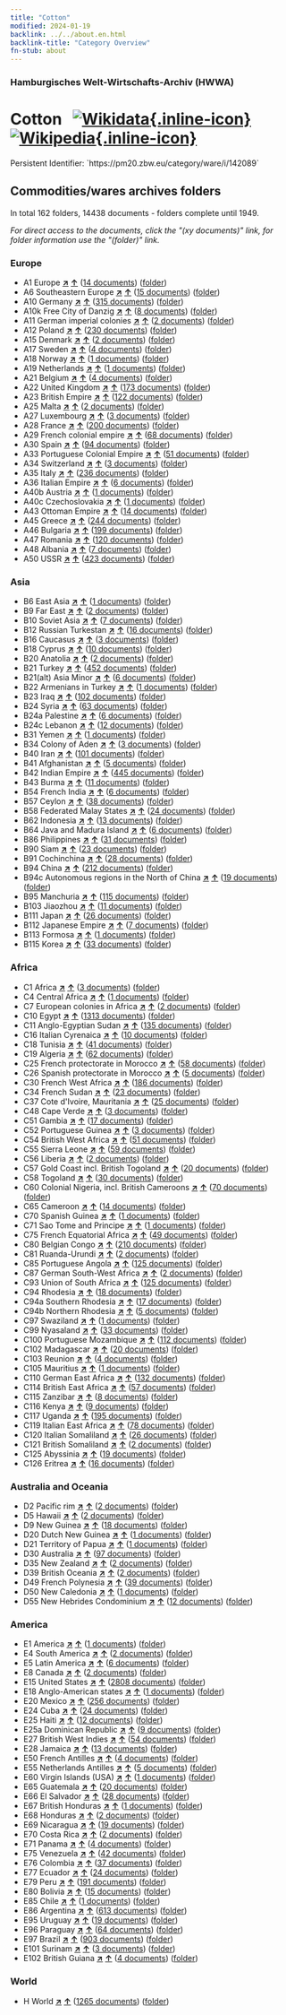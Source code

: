 ```yaml
---
title: "Cotton"
modified: 2024-01-19
backlink: ../../about.en.html
backlink-title: "Category Overview"
fn-stub: about
---
```


### Hamburgisches Welt-Wirtschafts-Archiv (HWWA)

# Cotton &#160; [![Wikidata](/images/Wikidata-logo.svg "Wikidata"){.inline-icon}](http://www.wikidata.org/entity/Q11457) [![Wikipedia](/images/Wikipedia-W.svg "Wikipedia"){.inline-icon}](https://en.wikipedia.org/wiki/Cotton)

<div class="hint">Persistent Identifier: `https://pm20.zbw.eu/category/ware/i/142089`</div>







## Commodities/wares archives folders







In total 162 folders, 14438 documents - folders complete until 1949.

_For direct access to the documents, click the "(xy documents)" link, for folder information use the "(folder)" link._



### Europe

- A1 Europe [**&nearr;**](../../../geo/i/140892/about.en.html "Europe (all folders)") [**&uarr;**](../../../geo/about.en.html#A1 "Country category system") (<a href="https://pm20.zbw.eu/iiifview/folder/wa/142089,140892" title="about: Cotton : Europe" target="_blank">14 documents</a>) ([folder](../../../../folder/wa/1420xx/142089/1408xx/140892/about.en.html))
- A6 Southeastern Europe [**&nearr;**](../../../geo/i/140900/about.en.html "Southeastern Europe (all folders)") [**&uarr;**](../../../geo/about.en.html#A6 "Country category system") (<a href="https://pm20.zbw.eu/iiifview/folder/wa/142089,140900" title="about: Cotton : Southeastern Europe" target="_blank">15 documents</a>) ([folder](../../../../folder/wa/1420xx/142089/1409xx/140900/about.en.html))
- A10 Germany [**&nearr;**](../../../geo/i/126128/about.en.html "Germany (all folders)") [**&uarr;**](../../../geo/about.en.html#A10 "Country category system") (<a href="https://pm20.zbw.eu/iiifview/folder/wa/142089,126128" title="about: Cotton : Germany" target="_blank">315 documents</a>) ([folder](../../../../folder/wa/1420xx/142089/1261xx/126128/about.en.html))
- A10k Free City of Danzig [**&nearr;**](../../../geo/i/140944/about.en.html "Free City of Danzig (all folders)") [**&uarr;**](../../../geo/about.en.html#A10k "Country category system") (<a href="https://pm20.zbw.eu/iiifview/folder/wa/142089,140944" title="about: Cotton : Free City of Danzig" target="_blank">8 documents</a>) ([folder](../../../../folder/wa/1420xx/142089/1409xx/140944/about.en.html))
- A11 German imperial colonies [**&nearr;**](../../../geo/i/140960/about.en.html "German imperial colonies (all folders)") [**&uarr;**](../../../geo/about.en.html#A11 "Country category system") (<a href="https://pm20.zbw.eu/iiifview/folder/wa/142089,140960" title="about: Cotton : German imperial colonies" target="_blank">2 documents</a>) ([folder](../../../../folder/wa/1420xx/142089/1409xx/140960/about.en.html))
- A12 Poland [**&nearr;**](../../../geo/i/140962/about.en.html "Poland (all folders)") [**&uarr;**](../../../geo/about.en.html#A12 "Country category system") (<a href="https://pm20.zbw.eu/iiifview/folder/wa/142089,140962" title="about: Cotton : Poland" target="_blank">230 documents</a>) ([folder](../../../../folder/wa/1420xx/142089/1409xx/140962/about.en.html))
- A15 Denmark [**&nearr;**](../../../geo/i/141739/about.en.html "Denmark (all folders)") [**&uarr;**](../../../geo/about.en.html#A15 "Country category system") (<a href="https://pm20.zbw.eu/iiifview/folder/wa/142089,141739" title="about: Cotton : Denmark" target="_blank">2 documents</a>) ([folder](../../../../folder/wa/1420xx/142089/1417xx/141739/about.en.html))
- A17 Sweden [**&nearr;**](../../../geo/i/140968/about.en.html "Sweden (all folders)") [**&uarr;**](../../../geo/about.en.html#A17 "Country category system") (<a href="https://pm20.zbw.eu/iiifview/folder/wa/142089,140968" title="about: Cotton : Sweden" target="_blank">4 documents</a>) ([folder](../../../../folder/wa/1420xx/142089/1409xx/140968/about.en.html))
- A18 Norway [**&nearr;**](../../../geo/i/140969/about.en.html "Norway (all folders)") [**&uarr;**](../../../geo/about.en.html#A18 "Country category system") (<a href="https://pm20.zbw.eu/iiifview/folder/wa/142089,140969" title="about: Cotton : Norway" target="_blank">1 documents</a>) ([folder](../../../../folder/wa/1420xx/142089/1409xx/140969/about.en.html))
- A19 Netherlands [**&nearr;**](../../../geo/i/140970/about.en.html "Netherlands (all folders)") [**&uarr;**](../../../geo/about.en.html#A19 "Country category system") (<a href="https://pm20.zbw.eu/iiifview/folder/wa/142089,140970" title="about: Cotton : Netherlands" target="_blank">1 documents</a>) ([folder](../../../../folder/wa/1420xx/142089/1409xx/140970/about.en.html))
- A21 Belgium [**&nearr;**](../../../geo/i/140972/about.en.html "Belgium (all folders)") [**&uarr;**](../../../geo/about.en.html#A21 "Country category system") (<a href="https://pm20.zbw.eu/iiifview/folder/wa/142089,140972" title="about: Cotton : Belgium" target="_blank">4 documents</a>) ([folder](../../../../folder/wa/1420xx/142089/1409xx/140972/about.en.html))
- A22 United Kingdom [**&nearr;**](../../../geo/i/140974/about.en.html "United Kingdom (all folders)") [**&uarr;**](../../../geo/about.en.html#A22 "Country category system") (<a href="https://pm20.zbw.eu/iiifview/folder/wa/142089,140974" title="about: Cotton : United Kingdom" target="_blank">173 documents</a>) ([folder](../../../../folder/wa/1420xx/142089/1409xx/140974/about.en.html))
- A23 British Empire [**&nearr;**](../../../geo/i/140978/about.en.html "British Empire (all folders)") [**&uarr;**](../../../geo/about.en.html#A23 "Country category system") (<a href="https://pm20.zbw.eu/iiifview/folder/wa/142089,140978" title="about: Cotton : British Empire" target="_blank">122 documents</a>) ([folder](../../../../folder/wa/1420xx/142089/1409xx/140978/about.en.html))
- A25 Malta [**&nearr;**](../../../geo/i/140980/about.en.html "Malta (all folders)") [**&uarr;**](../../../geo/about.en.html#A25 "Country category system") (<a href="https://pm20.zbw.eu/iiifview/folder/wa/142089,140980" title="about: Cotton : Malta" target="_blank">2 documents</a>) ([folder](../../../../folder/wa/1420xx/142089/1409xx/140980/about.en.html))
- A27 Luxembourg [**&nearr;**](../../../geo/i/140981/about.en.html "Luxembourg (all folders)") [**&uarr;**](../../../geo/about.en.html#A27 "Country category system") (<a href="https://pm20.zbw.eu/iiifview/folder/wa/142089,140981" title="about: Cotton : Luxembourg" target="_blank">3 documents</a>) ([folder](../../../../folder/wa/1420xx/142089/1409xx/140981/about.en.html))
- A28 France [**&nearr;**](../../../geo/i/140982/about.en.html "France (all folders)") [**&uarr;**](../../../geo/about.en.html#A28 "Country category system") (<a href="https://pm20.zbw.eu/iiifview/folder/wa/142089,140982" title="about: Cotton : France" target="_blank">200 documents</a>) ([folder](../../../../folder/wa/1420xx/142089/1409xx/140982/about.en.html))
- A29 French colonial empire [**&nearr;**](../../../geo/i/140983/about.en.html "French colonial empire (all folders)") [**&uarr;**](../../../geo/about.en.html#A29 "Country category system") (<a href="https://pm20.zbw.eu/iiifview/folder/wa/142089,140983" title="about: Cotton : French colonial empire" target="_blank">68 documents</a>) ([folder](../../../../folder/wa/1420xx/142089/1409xx/140983/about.en.html))
- A30 Spain [**&nearr;**](../../../geo/i/140984/about.en.html "Spain (all folders)") [**&uarr;**](../../../geo/about.en.html#A30 "Country category system") (<a href="https://pm20.zbw.eu/iiifview/folder/wa/142089,140984" title="about: Cotton : Spain" target="_blank">94 documents</a>) ([folder](../../../../folder/wa/1420xx/142089/1409xx/140984/about.en.html))
- A33 Portuguese Colonial Empire [**&nearr;**](../../../geo/i/140988/about.en.html "Portuguese Colonial Empire (all folders)") [**&uarr;**](../../../geo/about.en.html#A33 "Country category system") (<a href="https://pm20.zbw.eu/iiifview/folder/wa/142089,140988" title="about: Cotton : Portuguese Colonial Empire" target="_blank">51 documents</a>) ([folder](../../../../folder/wa/1420xx/142089/1409xx/140988/about.en.html))
- A34 Switzerland [**&nearr;**](../../../geo/i/141007/about.en.html "Switzerland (all folders)") [**&uarr;**](../../../geo/about.en.html#A34 "Country category system") (<a href="https://pm20.zbw.eu/iiifview/folder/wa/142089,141007" title="about: Cotton : Switzerland" target="_blank">3 documents</a>) ([folder](../../../../folder/wa/1420xx/142089/1410xx/141007/about.en.html))
- A35 Italy [**&nearr;**](../../../geo/i/141008/about.en.html "Italy (all folders)") [**&uarr;**](../../../geo/about.en.html#A35 "Country category system") (<a href="https://pm20.zbw.eu/iiifview/folder/wa/142089,141008" title="about: Cotton : Italy" target="_blank">236 documents</a>) ([folder](../../../../folder/wa/1420xx/142089/1410xx/141008/about.en.html))
- A36 Italian Empire [**&nearr;**](../../../geo/i/141012/about.en.html "Italian Empire (all folders)") [**&uarr;**](../../../geo/about.en.html#A36 "Country category system") (<a href="https://pm20.zbw.eu/iiifview/folder/wa/142089,141012" title="about: Cotton : Italian Empire" target="_blank">6 documents</a>) ([folder](../../../../folder/wa/1420xx/142089/1410xx/141012/about.en.html))
- A40b Austria [**&nearr;**](../../../geo/i/141731/about.en.html "Austria (all folders)") [**&uarr;**](../../../geo/about.en.html#A40b "Country category system") (<a href="https://pm20.zbw.eu/iiifview/folder/wa/142089,141731" title="about: Cotton : Austria" target="_blank">1 documents</a>) ([folder](../../../../folder/wa/1420xx/142089/1417xx/141731/about.en.html))
- A40c Czechoslovakia [**&nearr;**](../../../geo/i/141022/about.en.html "Czechoslovakia (all folders)") [**&uarr;**](../../../geo/about.en.html#A40c "Country category system") (<a href="https://pm20.zbw.eu/iiifview/folder/wa/142089,141022" title="about: Cotton : Czechoslovakia" target="_blank">1 documents</a>) ([folder](../../../../folder/wa/1420xx/142089/1410xx/141022/about.en.html))
- A43 Ottoman Empire [**&nearr;**](../../../geo/i/141034/about.en.html "Ottoman Empire (all folders)") [**&uarr;**](../../../geo/about.en.html#A43 "Country category system") (<a href="https://pm20.zbw.eu/iiifview/folder/wa/142089,141034" title="about: Cotton : Ottoman Empire" target="_blank">14 documents</a>) ([folder](../../../../folder/wa/1420xx/142089/1410xx/141034/about.en.html))
- A45 Greece [**&nearr;**](../../../geo/i/141037/about.en.html "Greece (all folders)") [**&uarr;**](../../../geo/about.en.html#A45 "Country category system") (<a href="https://pm20.zbw.eu/iiifview/folder/wa/142089,141037" title="about: Cotton : Greece" target="_blank">244 documents</a>) ([folder](../../../../folder/wa/1420xx/142089/1410xx/141037/about.en.html))
- A46 Bulgaria [**&nearr;**](../../../geo/i/141039/about.en.html "Bulgaria (all folders)") [**&uarr;**](../../../geo/about.en.html#A46 "Country category system") (<a href="https://pm20.zbw.eu/iiifview/folder/wa/142089,141039" title="about: Cotton : Bulgaria" target="_blank">199 documents</a>) ([folder](../../../../folder/wa/1420xx/142089/1410xx/141039/about.en.html))
- A47 Romania [**&nearr;**](../../../geo/i/141040/about.en.html "Romania (all folders)") [**&uarr;**](../../../geo/about.en.html#A47 "Country category system") (<a href="https://pm20.zbw.eu/iiifview/folder/wa/142089,141040" title="about: Cotton : Romania" target="_blank">120 documents</a>) ([folder](../../../../folder/wa/1420xx/142089/1410xx/141040/about.en.html))
- A48 Albania [**&nearr;**](../../../geo/i/141041/about.en.html "Albania (all folders)") [**&uarr;**](../../../geo/about.en.html#A48 "Country category system") (<a href="https://pm20.zbw.eu/iiifview/folder/wa/142089,141041" title="about: Cotton : Albania" target="_blank">7 documents</a>) ([folder](../../../../folder/wa/1420xx/142089/1410xx/141041/about.en.html))
- A50 USSR [**&nearr;**](../../../geo/i/141043/about.en.html "USSR (all folders)") [**&uarr;**](../../../geo/about.en.html#A50 "Country category system") (<a href="https://pm20.zbw.eu/iiifview/folder/wa/142089,141043" title="about: Cotton : USSR" target="_blank">423 documents</a>) ([folder](../../../../folder/wa/1420xx/142089/1410xx/141043/about.en.html))

### Asia

- B6 East Asia [**&nearr;**](../../../geo/i/141062/about.en.html "East Asia (all folders)") [**&uarr;**](../../../geo/about.en.html#B6 "Country category system") (<a href="https://pm20.zbw.eu/iiifview/folder/wa/142089,141062" title="about: Cotton : East Asia" target="_blank">1 documents</a>) ([folder](../../../../folder/wa/1420xx/142089/1410xx/141062/about.en.html))
- B9 Far East [**&nearr;**](../../../geo/i/141063/about.en.html "Far East (all folders)") [**&uarr;**](../../../geo/about.en.html#B9 "Country category system") (<a href="https://pm20.zbw.eu/iiifview/folder/wa/142089,141063" title="about: Cotton : Far East" target="_blank">2 documents</a>) ([folder](../../../../folder/wa/1420xx/142089/1410xx/141063/about.en.html))
- B10 Soviet Asia [**&nearr;**](../../../geo/i/141065/about.en.html "Soviet Asia (all folders)") [**&uarr;**](../../../geo/about.en.html#B10 "Country category system") (<a href="https://pm20.zbw.eu/iiifview/folder/wa/142089,141065" title="about: Cotton : Soviet Asia" target="_blank">7 documents</a>) ([folder](../../../../folder/wa/1420xx/142089/1410xx/141065/about.en.html))
- B12 Russian Turkestan [**&nearr;**](../../../geo/i/141067/about.en.html "Russian Turkestan (all folders)") [**&uarr;**](../../../geo/about.en.html#B12 "Country category system") (<a href="https://pm20.zbw.eu/iiifview/folder/wa/142089,141067" title="about: Cotton : Russian Turkestan" target="_blank">16 documents</a>) ([folder](../../../../folder/wa/1420xx/142089/1410xx/141067/about.en.html))
- B16 Caucasus [**&nearr;**](../../../geo/i/141072/about.en.html "Caucasus (all folders)") [**&uarr;**](../../../geo/about.en.html#B16 "Country category system") (<a href="https://pm20.zbw.eu/iiifview/folder/wa/142089,141072" title="about: Cotton : Caucasus" target="_blank">3 documents</a>) ([folder](../../../../folder/wa/1420xx/142089/1410xx/141072/about.en.html))
- B18 Cyprus [**&nearr;**](../../../geo/i/141079/about.en.html "Cyprus (all folders)") [**&uarr;**](../../../geo/about.en.html#B18 "Country category system") (<a href="https://pm20.zbw.eu/iiifview/folder/wa/142089,141079" title="about: Cotton : Cyprus" target="_blank">10 documents</a>) ([folder](../../../../folder/wa/1420xx/142089/1410xx/141079/about.en.html))
- B20 Anatolia [**&nearr;**](../../../geo/i/141108/about.en.html "Anatolia (all folders)") [**&uarr;**](../../../geo/about.en.html#B20 "Country category system") (<a href="https://pm20.zbw.eu/iiifview/folder/wa/142089,141108" title="about: Cotton : Anatolia" target="_blank">2 documents</a>) ([folder](../../../../folder/wa/1420xx/142089/1411xx/141108/about.en.html))
- B21 Turkey [**&nearr;**](../../../geo/i/141111/about.en.html "Turkey (all folders)") [**&uarr;**](../../../geo/about.en.html#B21 "Country category system") (<a href="https://pm20.zbw.eu/iiifview/folder/wa/142089,141111" title="about: Cotton : Turkey" target="_blank">452 documents</a>) ([folder](../../../../folder/wa/1420xx/142089/1411xx/141111/about.en.html))
- B21(alt) Asia Minor [**&nearr;**](../../../geo/i/141110/about.en.html "Asia Minor (all folders)") [**&uarr;**](../../../geo/about.en.html#B21(alt) "Country category system") (<a href="https://pm20.zbw.eu/iiifview/folder/wa/142089,141110" title="about: Cotton : Asia Minor" target="_blank">6 documents</a>) ([folder](../../../../folder/wa/1420xx/142089/1411xx/141110/about.en.html))
- B22 Armenians in Turkey [**&nearr;**](../../../geo/i/141112/about.en.html "Armenians in Turkey (all folders)") [**&uarr;**](../../../geo/about.en.html#B22 "Country category system") (<a href="https://pm20.zbw.eu/iiifview/folder/wa/142089,141112" title="about: Cotton : Armenians in Turkey" target="_blank">1 documents</a>) ([folder](../../../../folder/wa/1420xx/142089/1411xx/141112/about.en.html))
- B23 Iraq [**&nearr;**](../../../geo/i/141113/about.en.html "Iraq (all folders)") [**&uarr;**](../../../geo/about.en.html#B23 "Country category system") (<a href="https://pm20.zbw.eu/iiifview/folder/wa/142089,141113" title="about: Cotton : Iraq" target="_blank">102 documents</a>) ([folder](../../../../folder/wa/1420xx/142089/1411xx/141113/about.en.html))
- B24 Syria [**&nearr;**](../../../geo/i/141114/about.en.html "Syria (all folders)") [**&uarr;**](../../../geo/about.en.html#B24 "Country category system") (<a href="https://pm20.zbw.eu/iiifview/folder/wa/142089,141114" title="about: Cotton : Syria" target="_blank">63 documents</a>) ([folder](../../../../folder/wa/1420xx/142089/1411xx/141114/about.en.html))
- B24a Palestine [**&nearr;**](../../../geo/i/141115/about.en.html "Palestine (all folders)") [**&uarr;**](../../../geo/about.en.html#B24a "Country category system") (<a href="https://pm20.zbw.eu/iiifview/folder/wa/142089,141115" title="about: Cotton : Palestine" target="_blank">6 documents</a>) ([folder](../../../../folder/wa/1420xx/142089/1411xx/141115/about.en.html))
- B24c Lebanon [**&nearr;**](../../../geo/i/141117/about.en.html "Lebanon (all folders)") [**&uarr;**](../../../geo/about.en.html#B24c "Country category system") (<a href="https://pm20.zbw.eu/iiifview/folder/wa/142089,141117" title="about: Cotton : Lebanon" target="_blank">12 documents</a>) ([folder](../../../../folder/wa/1420xx/142089/1411xx/141117/about.en.html))
- B31 Yemen [**&nearr;**](../../../geo/i/141172/about.en.html "Yemen (all folders)") [**&uarr;**](../../../geo/about.en.html#B31 "Country category system") (<a href="https://pm20.zbw.eu/iiifview/folder/wa/142089,141172" title="about: Cotton : Yemen" target="_blank">1 documents</a>) ([folder](../../../../folder/wa/1420xx/142089/1411xx/141172/about.en.html))
- B34 Colony of Aden [**&nearr;**](../../../geo/i/141176/about.en.html "Colony of Aden (all folders)") [**&uarr;**](../../../geo/about.en.html#B34 "Country category system") (<a href="https://pm20.zbw.eu/iiifview/folder/wa/142089,141176" title="about: Cotton : Colony of Aden" target="_blank">3 documents</a>) ([folder](../../../../folder/wa/1420xx/142089/1411xx/141176/about.en.html))
- B40 Iran [**&nearr;**](../../../geo/i/141186/about.en.html "Iran (all folders)") [**&uarr;**](../../../geo/about.en.html#B40 "Country category system") (<a href="https://pm20.zbw.eu/iiifview/folder/wa/142089,141186" title="about: Cotton : Iran" target="_blank">101 documents</a>) ([folder](../../../../folder/wa/1420xx/142089/1411xx/141186/about.en.html))
- B41 Afghanistan [**&nearr;**](../../../geo/i/141188/about.en.html "Afghanistan (all folders)") [**&uarr;**](../../../geo/about.en.html#B41 "Country category system") (<a href="https://pm20.zbw.eu/iiifview/folder/wa/142089,141188" title="about: Cotton : Afghanistan" target="_blank">5 documents</a>) ([folder](../../../../folder/wa/1420xx/142089/1411xx/141188/about.en.html))
- B42 Indian Empire [**&nearr;**](../../../geo/i/141189/about.en.html "Indian Empire (all folders)") [**&uarr;**](../../../geo/about.en.html#B42 "Country category system") (<a href="https://pm20.zbw.eu/iiifview/folder/wa/142089,141189" title="about: Cotton : Indian Empire" target="_blank">445 documents</a>) ([folder](../../../../folder/wa/1420xx/142089/1411xx/141189/about.en.html))
- B43 Burma [**&nearr;**](../../../geo/i/141195/about.en.html "Burma (all folders)") [**&uarr;**](../../../geo/about.en.html#B43 "Country category system") (<a href="https://pm20.zbw.eu/iiifview/folder/wa/142089,141195" title="about: Cotton : Burma" target="_blank">11 documents</a>) ([folder](../../../../folder/wa/1420xx/142089/1411xx/141195/about.en.html))
- B54 French India [**&nearr;**](../../../geo/i/141200/about.en.html "French India (all folders)") [**&uarr;**](../../../geo/about.en.html#B54 "Country category system") (<a href="https://pm20.zbw.eu/iiifview/folder/wa/142089,141200" title="about: Cotton : French India" target="_blank">6 documents</a>) ([folder](../../../../folder/wa/1420xx/142089/1412xx/141200/about.en.html))
- B57 Ceylon [**&nearr;**](../../../geo/i/141204/about.en.html "Ceylon (all folders)") [**&uarr;**](../../../geo/about.en.html#B57 "Country category system") (<a href="https://pm20.zbw.eu/iiifview/folder/wa/142089,141204" title="about: Cotton : Ceylon" target="_blank">38 documents</a>) ([folder](../../../../folder/wa/1420xx/142089/1412xx/141204/about.en.html))
- B58 Federated Malay States [**&nearr;**](../../../geo/i/141206/about.en.html "Federated Malay States (all folders)") [**&uarr;**](../../../geo/about.en.html#B58 "Country category system") (<a href="https://pm20.zbw.eu/iiifview/folder/wa/142089,141206" title="about: Cotton : Federated Malay States" target="_blank">24 documents</a>) ([folder](../../../../folder/wa/1420xx/142089/1412xx/141206/about.en.html))
- B62 Indonesia [**&nearr;**](../../../geo/i/141218/about.en.html "Indonesia (all folders)") [**&uarr;**](../../../geo/about.en.html#B62 "Country category system") (<a href="https://pm20.zbw.eu/iiifview/folder/wa/142089,141218" title="about: Cotton : Indonesia" target="_blank">13 documents</a>) ([folder](../../../../folder/wa/1420xx/142089/1412xx/141218/about.en.html))
- B64 Java and Madura Island [**&nearr;**](../../../geo/i/141220/about.en.html "Java and Madura Island (all folders)") [**&uarr;**](../../../geo/about.en.html#B64 "Country category system") (<a href="https://pm20.zbw.eu/iiifview/folder/wa/142089,141220" title="about: Cotton : Java and Madura Island" target="_blank">6 documents</a>) ([folder](../../../../folder/wa/1420xx/142089/1412xx/141220/about.en.html))
- B86 Philippines [**&nearr;**](../../../geo/i/141240/about.en.html "Philippines (all folders)") [**&uarr;**](../../../geo/about.en.html#B86 "Country category system") (<a href="https://pm20.zbw.eu/iiifview/folder/wa/142089,141240" title="about: Cotton : Philippines" target="_blank">31 documents</a>) ([folder](../../../../folder/wa/1420xx/142089/1412xx/141240/about.en.html))
- B90 Siam [**&nearr;**](../../../geo/i/141242/about.en.html "Siam (all folders)") [**&uarr;**](../../../geo/about.en.html#B90 "Country category system") (<a href="https://pm20.zbw.eu/iiifview/folder/wa/142089,141242" title="about: Cotton : Siam" target="_blank">23 documents</a>) ([folder](../../../../folder/wa/1420xx/142089/1412xx/141242/about.en.html))
- B91 Cochinchina [**&nearr;**](../../../geo/i/141243/about.en.html "Cochinchina (all folders)") [**&uarr;**](../../../geo/about.en.html#B91 "Country category system") (<a href="https://pm20.zbw.eu/iiifview/folder/wa/142089,141243" title="about: Cotton : Cochinchina" target="_blank">28 documents</a>) ([folder](../../../../folder/wa/1420xx/142089/1412xx/141243/about.en.html))
- B94 China [**&nearr;**](../../../geo/i/141253/about.en.html "China (all folders)") [**&uarr;**](../../../geo/about.en.html#B94 "Country category system") (<a href="https://pm20.zbw.eu/iiifview/folder/wa/142089,141253" title="about: Cotton : China" target="_blank">212 documents</a>) ([folder](../../../../folder/wa/1420xx/142089/1412xx/141253/about.en.html))
- B94c Autonomous regions in the North of China [**&nearr;**](../../../geo/i/141257/about.en.html "Autonomous regions in the North of China (all folders)") [**&uarr;**](../../../geo/about.en.html#B94c "Country category system") (<a href="https://pm20.zbw.eu/iiifview/folder/wa/142089,141257" title="about: Cotton : Autonomous regions in the North of China" target="_blank">19 documents</a>) ([folder](../../../../folder/wa/1420xx/142089/1412xx/141257/about.en.html))
- B95 Manchuria [**&nearr;**](../../../geo/i/141258/about.en.html "Manchuria (all folders)") [**&uarr;**](../../../geo/about.en.html#B95 "Country category system") (<a href="https://pm20.zbw.eu/iiifview/folder/wa/142089,141258" title="about: Cotton : Manchuria" target="_blank">115 documents</a>) ([folder](../../../../folder/wa/1420xx/142089/1412xx/141258/about.en.html))
- B103 Jiaozhou [**&nearr;**](../../../geo/i/126163/about.en.html "Jiaozhou (all folders)") [**&uarr;**](../../../geo/about.en.html#B103 "Country category system") (<a href="https://pm20.zbw.eu/iiifview/folder/wa/142089,126163" title="about: Cotton : Jiaozhou" target="_blank">11 documents</a>) ([folder](../../../../folder/wa/1420xx/142089/1261xx/126163/about.en.html))
- B111 Japan [**&nearr;**](../../../geo/i/141272/about.en.html "Japan (all folders)") [**&uarr;**](../../../geo/about.en.html#B111 "Country category system") (<a href="https://pm20.zbw.eu/iiifview/folder/wa/142089,141272" title="about: Cotton : Japan" target="_blank">26 documents</a>) ([folder](../../../../folder/wa/1420xx/142089/1412xx/141272/about.en.html))
- B112 Japanese Empire [**&nearr;**](../../../geo/i/141273/about.en.html "Japanese Empire (all folders)") [**&uarr;**](../../../geo/about.en.html#B112 "Country category system") (<a href="https://pm20.zbw.eu/iiifview/folder/wa/142089,141273" title="about: Cotton : Japanese Empire" target="_blank">7 documents</a>) ([folder](../../../../folder/wa/1420xx/142089/1412xx/141273/about.en.html))
- B113 Formosa [**&nearr;**](../../../geo/i/141274/about.en.html "Formosa (all folders)") [**&uarr;**](../../../geo/about.en.html#B113 "Country category system") (<a href="https://pm20.zbw.eu/iiifview/folder/wa/142089,141274" title="about: Cotton : Formosa" target="_blank">1 documents</a>) ([folder](../../../../folder/wa/1420xx/142089/1412xx/141274/about.en.html))
- B115 Korea [**&nearr;**](../../../geo/i/141276/about.en.html "Korea (all folders)") [**&uarr;**](../../../geo/about.en.html#B115 "Country category system") (<a href="https://pm20.zbw.eu/iiifview/folder/wa/142089,141276" title="about: Cotton : Korea" target="_blank">33 documents</a>) ([folder](../../../../folder/wa/1420xx/142089/1412xx/141276/about.en.html))

### Africa

- C1 Africa [**&nearr;**](../../../geo/i/141309/about.en.html "Africa (all folders)") [**&uarr;**](../../../geo/about.en.html#C1 "Country category system") (<a href="https://pm20.zbw.eu/iiifview/folder/wa/142089,141309" title="about: Cotton : Africa" target="_blank">3 documents</a>) ([folder](../../../../folder/wa/1420xx/142089/1413xx/141309/about.en.html))
- C4 Central Africa [**&nearr;**](../../../geo/i/141314/about.en.html "Central Africa (all folders)") [**&uarr;**](../../../geo/about.en.html#C4 "Country category system") (<a href="https://pm20.zbw.eu/iiifview/folder/wa/142089,141314" title="about: Cotton : Central Africa" target="_blank">1 documents</a>) ([folder](../../../../folder/wa/1420xx/142089/1413xx/141314/about.en.html))
- C7 European colonies in Africa [**&nearr;**](../../../geo/i/141747/about.en.html "European colonies in Africa (all folders)") [**&uarr;**](../../../geo/about.en.html#C7 "Country category system") (<a href="https://pm20.zbw.eu/iiifview/folder/wa/142089,141747" title="about: Cotton : European colonies in Africa" target="_blank">2 documents</a>) ([folder](../../../../folder/wa/1420xx/142089/1417xx/141747/about.en.html))
- C10 Egypt [**&nearr;**](../../../geo/i/141336/about.en.html "Egypt (all folders)") [**&uarr;**](../../../geo/about.en.html#C10 "Country category system") (<a href="https://pm20.zbw.eu/iiifview/folder/wa/142089,141336" title="about: Cotton : Egypt" target="_blank">1313 documents</a>) ([folder](../../../../folder/wa/1420xx/142089/1413xx/141336/about.en.html))
- C11 Anglo-Egyptian Sudan [**&nearr;**](../../../geo/i/141338/about.en.html "Anglo-Egyptian Sudan (all folders)") [**&uarr;**](../../../geo/about.en.html#C11 "Country category system") (<a href="https://pm20.zbw.eu/iiifview/folder/wa/142089,141338" title="about: Cotton : Anglo-Egyptian Sudan" target="_blank">135 documents</a>) ([folder](../../../../folder/wa/1420xx/142089/1413xx/141338/about.en.html))
- C16 Italian Cyrenaica [**&nearr;**](../../../geo/i/141347/about.en.html "Italian Cyrenaica (all folders)") [**&uarr;**](../../../geo/about.en.html#C16 "Country category system") (<a href="https://pm20.zbw.eu/iiifview/folder/wa/142089,141347" title="about: Cotton : Italian Cyrenaica" target="_blank">10 documents</a>) ([folder](../../../../folder/wa/1420xx/142089/1413xx/141347/about.en.html))
- C18 Tunisia [**&nearr;**](../../../geo/i/141353/about.en.html "Tunisia (all folders)") [**&uarr;**](../../../geo/about.en.html#C18 "Country category system") (<a href="https://pm20.zbw.eu/iiifview/folder/wa/142089,141353" title="about: Cotton : Tunisia" target="_blank">41 documents</a>) ([folder](../../../../folder/wa/1420xx/142089/1413xx/141353/about.en.html))
- C19 Algeria [**&nearr;**](../../../geo/i/141354/about.en.html "Algeria (all folders)") [**&uarr;**](../../../geo/about.en.html#C19 "Country category system") (<a href="https://pm20.zbw.eu/iiifview/folder/wa/142089,141354" title="about: Cotton : Algeria" target="_blank">62 documents</a>) ([folder](../../../../folder/wa/1420xx/142089/1413xx/141354/about.en.html))
- C25 French protectorate in Morocco [**&nearr;**](../../../geo/i/141358/about.en.html "French protectorate in Morocco (all folders)") [**&uarr;**](../../../geo/about.en.html#C25 "Country category system") (<a href="https://pm20.zbw.eu/iiifview/folder/wa/142089,141358" title="about: Cotton : French protectorate in Morocco" target="_blank">58 documents</a>) ([folder](../../../../folder/wa/1420xx/142089/1413xx/141358/about.en.html))
- C26 Spanish protectorate in Morocco [**&nearr;**](../../../geo/i/141359/about.en.html "Spanish protectorate in Morocco (all folders)") [**&uarr;**](../../../geo/about.en.html#C26 "Country category system") (<a href="https://pm20.zbw.eu/iiifview/folder/wa/142089,141359" title="about: Cotton : Spanish protectorate in Morocco" target="_blank">5 documents</a>) ([folder](../../../../folder/wa/1420xx/142089/1413xx/141359/about.en.html))
- C30 French West Africa [**&nearr;**](../../../geo/i/141361/about.en.html "French West Africa (all folders)") [**&uarr;**](../../../geo/about.en.html#C30 "Country category system") (<a href="https://pm20.zbw.eu/iiifview/folder/wa/142089,141361" title="about: Cotton : French West Africa" target="_blank">186 documents</a>) ([folder](../../../../folder/wa/1420xx/142089/1413xx/141361/about.en.html))
- C34 French Sudan [**&nearr;**](../../../geo/i/141370/about.en.html "French Sudan (all folders)") [**&uarr;**](../../../geo/about.en.html#C34 "Country category system") (<a href="https://pm20.zbw.eu/iiifview/folder/wa/142089,141370" title="about: Cotton : French Sudan" target="_blank">23 documents</a>) ([folder](../../../../folder/wa/1420xx/142089/1413xx/141370/about.en.html))
- C37 Cote d'Ivoire, Mauritania [**&nearr;**](../../../geo/i/141390/about.en.html "Cote d'Ivoire, Mauritania (all folders)") [**&uarr;**](../../../geo/about.en.html#C37 "Country category system") (<a href="https://pm20.zbw.eu/iiifview/folder/wa/142089,141390" title="about: Cotton : Cote d'Ivoire, Mauritania" target="_blank">25 documents</a>) ([folder](../../../../folder/wa/1420xx/142089/1413xx/141390/about.en.html))
- C48 Cape Verde [**&nearr;**](../../../geo/i/141396/about.en.html "Cape Verde (all folders)") [**&uarr;**](../../../geo/about.en.html#C48 "Country category system") (<a href="https://pm20.zbw.eu/iiifview/folder/wa/142089,141396" title="about: Cotton : Cape Verde" target="_blank">3 documents</a>) ([folder](../../../../folder/wa/1420xx/142089/1413xx/141396/about.en.html))
- C51 Gambia [**&nearr;**](../../../geo/i/141400/about.en.html "Gambia (all folders)") [**&uarr;**](../../../geo/about.en.html#C51 "Country category system") (<a href="https://pm20.zbw.eu/iiifview/folder/wa/142089,141400" title="about: Cotton : Gambia" target="_blank">17 documents</a>) ([folder](../../../../folder/wa/1420xx/142089/1414xx/141400/about.en.html))
- C52 Portuguese Guinea [**&nearr;**](../../../geo/i/141401/about.en.html "Portuguese Guinea (all folders)") [**&uarr;**](../../../geo/about.en.html#C52 "Country category system") (<a href="https://pm20.zbw.eu/iiifview/folder/wa/142089,141401" title="about: Cotton : Portuguese Guinea" target="_blank">3 documents</a>) ([folder](../../../../folder/wa/1420xx/142089/1414xx/141401/about.en.html))
- C54 British West Africa [**&nearr;**](../../../geo/i/141402/about.en.html "British West Africa (all folders)") [**&uarr;**](../../../geo/about.en.html#C54 "Country category system") (<a href="https://pm20.zbw.eu/iiifview/folder/wa/142089,141402" title="about: Cotton : British West Africa" target="_blank">51 documents</a>) ([folder](../../../../folder/wa/1420xx/142089/1414xx/141402/about.en.html))
- C55 Sierra Leone [**&nearr;**](../../../geo/i/141404/about.en.html "Sierra Leone (all folders)") [**&uarr;**](../../../geo/about.en.html#C55 "Country category system") (<a href="https://pm20.zbw.eu/iiifview/folder/wa/142089,141404" title="about: Cotton : Sierra Leone" target="_blank">59 documents</a>) ([folder](../../../../folder/wa/1420xx/142089/1414xx/141404/about.en.html))
- C56 Liberia [**&nearr;**](../../../geo/i/141405/about.en.html "Liberia (all folders)") [**&uarr;**](../../../geo/about.en.html#C56 "Country category system") (<a href="https://pm20.zbw.eu/iiifview/folder/wa/142089,141405" title="about: Cotton : Liberia" target="_blank">2 documents</a>) ([folder](../../../../folder/wa/1420xx/142089/1414xx/141405/about.en.html))
- C57 Gold Coast incl. British Togoland [**&nearr;**](../../../geo/i/141406/about.en.html "Gold Coast incl. British Togoland (all folders)") [**&uarr;**](../../../geo/about.en.html#C57 "Country category system") (<a href="https://pm20.zbw.eu/iiifview/folder/wa/142089,141406" title="about: Cotton : Gold Coast incl. British Togoland" target="_blank">20 documents</a>) ([folder](../../../../folder/wa/1420xx/142089/1414xx/141406/about.en.html))
- C58 Togoland [**&nearr;**](../../../geo/i/141408/about.en.html "Togoland (all folders)") [**&uarr;**](../../../geo/about.en.html#C58 "Country category system") (<a href="https://pm20.zbw.eu/iiifview/folder/wa/142089,141408" title="about: Cotton : Togoland" target="_blank">30 documents</a>) ([folder](../../../../folder/wa/1420xx/142089/1414xx/141408/about.en.html))
- C60 Colonial Nigeria, incl. British Cameroons [**&nearr;**](../../../geo/i/141409/about.en.html "Colonial Nigeria, incl. British Cameroons (all folders)") [**&uarr;**](../../../geo/about.en.html#C60 "Country category system") (<a href="https://pm20.zbw.eu/iiifview/folder/wa/142089,141409" title="about: Cotton : Colonial Nigeria, incl. British Cameroons" target="_blank">70 documents</a>) ([folder](../../../../folder/wa/1420xx/142089/1414xx/141409/about.en.html))
- C65 Cameroon [**&nearr;**](../../../geo/i/141410/about.en.html "Cameroon (all folders)") [**&uarr;**](../../../geo/about.en.html#C65 "Country category system") (<a href="https://pm20.zbw.eu/iiifview/folder/wa/142089,141410" title="about: Cotton : Cameroon" target="_blank">14 documents</a>) ([folder](../../../../folder/wa/1420xx/142089/1414xx/141410/about.en.html))
- C70 Spanish Guinea [**&nearr;**](../../../geo/i/141412/about.en.html "Spanish Guinea (all folders)") [**&uarr;**](../../../geo/about.en.html#C70 "Country category system") (<a href="https://pm20.zbw.eu/iiifview/folder/wa/142089,141412" title="about: Cotton : Spanish Guinea" target="_blank">1 documents</a>) ([folder](../../../../folder/wa/1420xx/142089/1414xx/141412/about.en.html))
- C71 Sao Tome and Principe [**&nearr;**](../../../geo/i/141413/about.en.html "Sao Tome and Principe (all folders)") [**&uarr;**](../../../geo/about.en.html#C71 "Country category system") (<a href="https://pm20.zbw.eu/iiifview/folder/wa/142089,141413" title="about: Cotton : Sao Tome and Principe" target="_blank">1 documents</a>) ([folder](../../../../folder/wa/1420xx/142089/1414xx/141413/about.en.html))
- C75 French Equatorial Africa [**&nearr;**](../../../geo/i/141415/about.en.html "French Equatorial Africa (all folders)") [**&uarr;**](../../../geo/about.en.html#C75 "Country category system") (<a href="https://pm20.zbw.eu/iiifview/folder/wa/142089,141415" title="about: Cotton : French Equatorial Africa" target="_blank">49 documents</a>) ([folder](../../../../folder/wa/1420xx/142089/1414xx/141415/about.en.html))
- C80 Belgian Congo [**&nearr;**](../../../geo/i/141444/about.en.html "Belgian Congo (all folders)") [**&uarr;**](../../../geo/about.en.html#C80 "Country category system") (<a href="https://pm20.zbw.eu/iiifview/folder/wa/142089,141444" title="about: Cotton : Belgian Congo" target="_blank">210 documents</a>) ([folder](../../../../folder/wa/1420xx/142089/1414xx/141444/about.en.html))
- C81 Ruanda-Urundi [**&nearr;**](../../../geo/i/141445/about.en.html "Ruanda-Urundi (all folders)") [**&uarr;**](../../../geo/about.en.html#C81 "Country category system") (<a href="https://pm20.zbw.eu/iiifview/folder/wa/142089,141445" title="about: Cotton : Ruanda-Urundi" target="_blank">2 documents</a>) ([folder](../../../../folder/wa/1420xx/142089/1414xx/141445/about.en.html))
- C85 Portuguese Angola [**&nearr;**](../../../geo/i/141449/about.en.html "Portuguese Angola (all folders)") [**&uarr;**](../../../geo/about.en.html#C85 "Country category system") (<a href="https://pm20.zbw.eu/iiifview/folder/wa/142089,141449" title="about: Cotton : Portuguese Angola" target="_blank">125 documents</a>) ([folder](../../../../folder/wa/1420xx/142089/1414xx/141449/about.en.html))
- C87 German South-West Africa [**&nearr;**](../../../geo/i/141450/about.en.html "German South-West Africa (all folders)") [**&uarr;**](../../../geo/about.en.html#C87 "Country category system") (<a href="https://pm20.zbw.eu/iiifview/folder/wa/142089,141450" title="about: Cotton : German South-West Africa" target="_blank">2 documents</a>) ([folder](../../../../folder/wa/1420xx/142089/1414xx/141450/about.en.html))
- C93 Union of South Africa [**&nearr;**](../../../geo/i/141454/about.en.html "Union of South Africa (all folders)") [**&uarr;**](../../../geo/about.en.html#C93 "Country category system") (<a href="https://pm20.zbw.eu/iiifview/folder/wa/142089,141454" title="about: Cotton : Union of South Africa" target="_blank">125 documents</a>) ([folder](../../../../folder/wa/1420xx/142089/1414xx/141454/about.en.html))
- C94 Rhodesia [**&nearr;**](../../../geo/i/141456/about.en.html "Rhodesia (all folders)") [**&uarr;**](../../../geo/about.en.html#C94 "Country category system") (<a href="https://pm20.zbw.eu/iiifview/folder/wa/142089,141456" title="about: Cotton : Rhodesia" target="_blank">18 documents</a>) ([folder](../../../../folder/wa/1420xx/142089/1414xx/141456/about.en.html))
- C94a Southern Rhodesia [**&nearr;**](../../../geo/i/141457/about.en.html "Southern Rhodesia (all folders)") [**&uarr;**](../../../geo/about.en.html#C94a "Country category system") (<a href="https://pm20.zbw.eu/iiifview/folder/wa/142089,141457" title="about: Cotton : Southern Rhodesia" target="_blank">17 documents</a>) ([folder](../../../../folder/wa/1420xx/142089/1414xx/141457/about.en.html))
- C94b Northern Rhodesia [**&nearr;**](../../../geo/i/141458/about.en.html "Northern Rhodesia (all folders)") [**&uarr;**](../../../geo/about.en.html#C94b "Country category system") (<a href="https://pm20.zbw.eu/iiifview/folder/wa/142089,141458" title="about: Cotton : Northern Rhodesia" target="_blank">5 documents</a>) ([folder](../../../../folder/wa/1420xx/142089/1414xx/141458/about.en.html))
- C97 Swaziland [**&nearr;**](../../../geo/i/141461/about.en.html "Swaziland (all folders)") [**&uarr;**](../../../geo/about.en.html#C97 "Country category system") (<a href="https://pm20.zbw.eu/iiifview/folder/wa/142089,141461" title="about: Cotton : Swaziland" target="_blank">1 documents</a>) ([folder](../../../../folder/wa/1420xx/142089/1414xx/141461/about.en.html))
- C99 Nyasaland [**&nearr;**](../../../geo/i/141462/about.en.html "Nyasaland (all folders)") [**&uarr;**](../../../geo/about.en.html#C99 "Country category system") (<a href="https://pm20.zbw.eu/iiifview/folder/wa/142089,141462" title="about: Cotton : Nyasaland" target="_blank">33 documents</a>) ([folder](../../../../folder/wa/1420xx/142089/1414xx/141462/about.en.html))
- C100 Portuguese Mozambique [**&nearr;**](../../../geo/i/141463/about.en.html "Portuguese Mozambique (all folders)") [**&uarr;**](../../../geo/about.en.html#C100 "Country category system") (<a href="https://pm20.zbw.eu/iiifview/folder/wa/142089,141463" title="about: Cotton : Portuguese Mozambique" target="_blank">112 documents</a>) ([folder](../../../../folder/wa/1420xx/142089/1414xx/141463/about.en.html))
- C102 Madagascar [**&nearr;**](../../../geo/i/141464/about.en.html "Madagascar (all folders)") [**&uarr;**](../../../geo/about.en.html#C102 "Country category system") (<a href="https://pm20.zbw.eu/iiifview/folder/wa/142089,141464" title="about: Cotton : Madagascar" target="_blank">20 documents</a>) ([folder](../../../../folder/wa/1420xx/142089/1414xx/141464/about.en.html))
- C103 Reunion [**&nearr;**](../../../geo/i/141466/about.en.html "Reunion (all folders)") [**&uarr;**](../../../geo/about.en.html#C103 "Country category system") (<a href="https://pm20.zbw.eu/iiifview/folder/wa/142089,141466" title="about: Cotton : Reunion" target="_blank">4 documents</a>) ([folder](../../../../folder/wa/1420xx/142089/1414xx/141466/about.en.html))
- C105 Mauritius [**&nearr;**](../../../geo/i/141469/about.en.html "Mauritius (all folders)") [**&uarr;**](../../../geo/about.en.html#C105 "Country category system") (<a href="https://pm20.zbw.eu/iiifview/folder/wa/142089,141469" title="about: Cotton : Mauritius" target="_blank">1 documents</a>) ([folder](../../../../folder/wa/1420xx/142089/1414xx/141469/about.en.html))
- C110 German East Africa [**&nearr;**](../../../geo/i/141471/about.en.html "German East Africa (all folders)") [**&uarr;**](../../../geo/about.en.html#C110 "Country category system") (<a href="https://pm20.zbw.eu/iiifview/folder/wa/142089,141471" title="about: Cotton : German East Africa" target="_blank">132 documents</a>) ([folder](../../../../folder/wa/1420xx/142089/1414xx/141471/about.en.html))
- C114 British East Africa [**&nearr;**](../../../geo/i/141473/about.en.html "British East Africa (all folders)") [**&uarr;**](../../../geo/about.en.html#C114 "Country category system") (<a href="https://pm20.zbw.eu/iiifview/folder/wa/142089,141473" title="about: Cotton : British East Africa" target="_blank">57 documents</a>) ([folder](../../../../folder/wa/1420xx/142089/1414xx/141473/about.en.html))
- C115 Zanzibar [**&nearr;**](../../../geo/i/141474/about.en.html "Zanzibar (all folders)") [**&uarr;**](../../../geo/about.en.html#C115 "Country category system") (<a href="https://pm20.zbw.eu/iiifview/folder/wa/142089,141474" title="about: Cotton : Zanzibar" target="_blank">8 documents</a>) ([folder](../../../../folder/wa/1420xx/142089/1414xx/141474/about.en.html))
- C116 Kenya [**&nearr;**](../../../geo/i/141475/about.en.html "Kenya (all folders)") [**&uarr;**](../../../geo/about.en.html#C116 "Country category system") (<a href="https://pm20.zbw.eu/iiifview/folder/wa/142089,141475" title="about: Cotton : Kenya" target="_blank">9 documents</a>) ([folder](../../../../folder/wa/1420xx/142089/1414xx/141475/about.en.html))
- C117 Uganda [**&nearr;**](../../../geo/i/141476/about.en.html "Uganda (all folders)") [**&uarr;**](../../../geo/about.en.html#C117 "Country category system") (<a href="https://pm20.zbw.eu/iiifview/folder/wa/142089,141476" title="about: Cotton : Uganda" target="_blank">195 documents</a>) ([folder](../../../../folder/wa/1420xx/142089/1414xx/141476/about.en.html))
- C119 Italian East Africa [**&nearr;**](../../../geo/i/141477/about.en.html "Italian East Africa (all folders)") [**&uarr;**](../../../geo/about.en.html#C119 "Country category system") (<a href="https://pm20.zbw.eu/iiifview/folder/wa/142089,141477" title="about: Cotton : Italian East Africa" target="_blank">78 documents</a>) ([folder](../../../../folder/wa/1420xx/142089/1414xx/141477/about.en.html))
- C120 Italian Somaliland [**&nearr;**](../../../geo/i/141478/about.en.html "Italian Somaliland (all folders)") [**&uarr;**](../../../geo/about.en.html#C120 "Country category system") (<a href="https://pm20.zbw.eu/iiifview/folder/wa/142089,141478" title="about: Cotton : Italian Somaliland" target="_blank">26 documents</a>) ([folder](../../../../folder/wa/1420xx/142089/1414xx/141478/about.en.html))
- C121 British Somaliland [**&nearr;**](../../../geo/i/141481/about.en.html "British Somaliland (all folders)") [**&uarr;**](../../../geo/about.en.html#C121 "Country category system") (<a href="https://pm20.zbw.eu/iiifview/folder/wa/142089,141481" title="about: Cotton : British Somaliland" target="_blank">2 documents</a>) ([folder](../../../../folder/wa/1420xx/142089/1414xx/141481/about.en.html))
- C125 Abyssinia [**&nearr;**](../../../geo/i/141482/about.en.html "Abyssinia (all folders)") [**&uarr;**](../../../geo/about.en.html#C125 "Country category system") (<a href="https://pm20.zbw.eu/iiifview/folder/wa/142089,141482" title="about: Cotton : Abyssinia" target="_blank">19 documents</a>) ([folder](../../../../folder/wa/1420xx/142089/1414xx/141482/about.en.html))
- C126 Eritrea [**&nearr;**](../../../geo/i/141483/about.en.html "Eritrea (all folders)") [**&uarr;**](../../../geo/about.en.html#C126 "Country category system") (<a href="https://pm20.zbw.eu/iiifview/folder/wa/142089,141483" title="about: Cotton : Eritrea" target="_blank">16 documents</a>) ([folder](../../../../folder/wa/1420xx/142089/1414xx/141483/about.en.html))

### Australia and Oceania

- D2 Pacific rim [**&nearr;**](../../../geo/i/141593/about.en.html "Pacific rim (all folders)") [**&uarr;**](../../../geo/about.en.html#D2 "Country category system") (<a href="https://pm20.zbw.eu/iiifview/folder/wa/142089,141593" title="about: Cotton : Pacific rim" target="_blank">2 documents</a>) ([folder](../../../../folder/wa/1420xx/142089/1415xx/141593/about.en.html))
- D5 Hawaii [**&nearr;**](../../../geo/i/141595/about.en.html "Hawaii (all folders)") [**&uarr;**](../../../geo/about.en.html#D5 "Country category system") (<a href="https://pm20.zbw.eu/iiifview/folder/wa/142089,141595" title="about: Cotton : Hawaii" target="_blank">2 documents</a>) ([folder](../../../../folder/wa/1420xx/142089/1415xx/141595/about.en.html))
- D9 New Guinea [**&nearr;**](../../../geo/i/141600/about.en.html "New Guinea (all folders)") [**&uarr;**](../../../geo/about.en.html#D9 "Country category system") (<a href="https://pm20.zbw.eu/iiifview/folder/wa/142089,141600" title="about: Cotton : New Guinea" target="_blank">18 documents</a>) ([folder](../../../../folder/wa/1420xx/142089/1416xx/141600/about.en.html))
- D20 Dutch New Guinea [**&nearr;**](../../../geo/i/141619/about.en.html "Dutch New Guinea (all folders)") [**&uarr;**](../../../geo/about.en.html#D20 "Country category system") (<a href="https://pm20.zbw.eu/iiifview/folder/wa/142089,141619" title="about: Cotton : Dutch New Guinea" target="_blank">1 documents</a>) ([folder](../../../../folder/wa/1420xx/142089/1416xx/141619/about.en.html))
- D21 Territory of Papua [**&nearr;**](../../../geo/i/141620/about.en.html "Territory of Papua (all folders)") [**&uarr;**](../../../geo/about.en.html#D21 "Country category system") (<a href="https://pm20.zbw.eu/iiifview/folder/wa/142089,141620" title="about: Cotton : Territory of Papua" target="_blank">1 documents</a>) ([folder](../../../../folder/wa/1420xx/142089/1416xx/141620/about.en.html))
- D30 Australia [**&nearr;**](../../../geo/i/141621/about.en.html "Australia (all folders)") [**&uarr;**](../../../geo/about.en.html#D30 "Country category system") (<a href="https://pm20.zbw.eu/iiifview/folder/wa/142089,141621" title="about: Cotton : Australia" target="_blank">97 documents</a>) ([folder](../../../../folder/wa/1420xx/142089/1416xx/141621/about.en.html))
- D35 New Zealand [**&nearr;**](../../../geo/i/141623/about.en.html "New Zealand (all folders)") [**&uarr;**](../../../geo/about.en.html#D35 "Country category system") (<a href="https://pm20.zbw.eu/iiifview/folder/wa/142089,141623" title="about: Cotton : New Zealand" target="_blank">2 documents</a>) ([folder](../../../../folder/wa/1420xx/142089/1416xx/141623/about.en.html))
- D39 British Oceania [**&nearr;**](../../../geo/i/141625/about.en.html "British Oceania (all folders)") [**&uarr;**](../../../geo/about.en.html#D39 "Country category system") (<a href="https://pm20.zbw.eu/iiifview/folder/wa/142089,141625" title="about: Cotton : British Oceania" target="_blank">2 documents</a>) ([folder](../../../../folder/wa/1420xx/142089/1416xx/141625/about.en.html))
- D49 French Polynesia [**&nearr;**](../../../geo/i/141627/about.en.html "French Polynesia (all folders)") [**&uarr;**](../../../geo/about.en.html#D49 "Country category system") (<a href="https://pm20.zbw.eu/iiifview/folder/wa/142089,141627" title="about: Cotton : French Polynesia" target="_blank">39 documents</a>) ([folder](../../../../folder/wa/1420xx/142089/1416xx/141627/about.en.html))
- D50 New Caledonia [**&nearr;**](../../../geo/i/141628/about.en.html "New Caledonia (all folders)") [**&uarr;**](../../../geo/about.en.html#D50 "Country category system") (<a href="https://pm20.zbw.eu/iiifview/folder/wa/142089,141628" title="about: Cotton : New Caledonia" target="_blank">1 documents</a>) ([folder](../../../../folder/wa/1420xx/142089/1416xx/141628/about.en.html))
- D55 New Hebrides Condominium [**&nearr;**](../../../geo/i/141631/about.en.html "New Hebrides Condominium (all folders)") [**&uarr;**](../../../geo/about.en.html#D55 "Country category system") (<a href="https://pm20.zbw.eu/iiifview/folder/wa/142089,141631" title="about: Cotton : New Hebrides Condominium" target="_blank">12 documents</a>) ([folder](../../../../folder/wa/1420xx/142089/1416xx/141631/about.en.html))

### America

- E1 America [**&nearr;**](../../../geo/i/141636/about.en.html "America (all folders)") [**&uarr;**](../../../geo/about.en.html#E1 "Country category system") (<a href="https://pm20.zbw.eu/iiifview/folder/wa/142089,141636" title="about: Cotton : America" target="_blank">1 documents</a>) ([folder](../../../../folder/wa/1420xx/142089/1416xx/141636/about.en.html))
- E4 South America [**&nearr;**](../../../geo/i/141640/about.en.html "South America (all folders)") [**&uarr;**](../../../geo/about.en.html#E4 "Country category system") (<a href="https://pm20.zbw.eu/iiifview/folder/wa/142089,141640" title="about: Cotton : South America" target="_blank">2 documents</a>) ([folder](../../../../folder/wa/1420xx/142089/1416xx/141640/about.en.html))
- E5 Latin America [**&nearr;**](../../../geo/i/141641/about.en.html "Latin America (all folders)") [**&uarr;**](../../../geo/about.en.html#E5 "Country category system") (<a href="https://pm20.zbw.eu/iiifview/folder/wa/142089,141641" title="about: Cotton : Latin America" target="_blank">6 documents</a>) ([folder](../../../../folder/wa/1420xx/142089/1416xx/141641/about.en.html))
- E8 Canada [**&nearr;**](../../../geo/i/141644/about.en.html "Canada (all folders)") [**&uarr;**](../../../geo/about.en.html#E8 "Country category system") (<a href="https://pm20.zbw.eu/iiifview/folder/wa/142089,141644" title="about: Cotton : Canada" target="_blank">2 documents</a>) ([folder](../../../../folder/wa/1420xx/142089/1416xx/141644/about.en.html))
- E15 United States [**&nearr;**](../../../geo/i/141653/about.en.html "United States (all folders)") [**&uarr;**](../../../geo/about.en.html#E15 "Country category system") (<a href="https://pm20.zbw.eu/iiifview/folder/wa/142089,141653" title="about: Cotton : United States" target="_blank">2808 documents</a>) ([folder](../../../../folder/wa/1420xx/142089/1416xx/141653/about.en.html))
- E18 Anglo-American states [**&nearr;**](../../../geo/i/141656/about.en.html "Anglo-American states (all folders)") [**&uarr;**](../../../geo/about.en.html#E18 "Country category system") (<a href="https://pm20.zbw.eu/iiifview/folder/wa/142089,141656" title="about: Cotton : Anglo-American states" target="_blank">1 documents</a>) ([folder](../../../../folder/wa/1420xx/142089/1416xx/141656/about.en.html))
- E20 Mexico [**&nearr;**](../../../geo/i/141657/about.en.html "Mexico (all folders)") [**&uarr;**](../../../geo/about.en.html#E20 "Country category system") (<a href="https://pm20.zbw.eu/iiifview/folder/wa/142089,141657" title="about: Cotton : Mexico" target="_blank">256 documents</a>) ([folder](../../../../folder/wa/1420xx/142089/1416xx/141657/about.en.html))
- E24 Cuba [**&nearr;**](../../../geo/i/141659/about.en.html "Cuba (all folders)") [**&uarr;**](../../../geo/about.en.html#E24 "Country category system") (<a href="https://pm20.zbw.eu/iiifview/folder/wa/142089,141659" title="about: Cotton : Cuba" target="_blank">24 documents</a>) ([folder](../../../../folder/wa/1420xx/142089/1416xx/141659/about.en.html))
- E25 Haiti [**&nearr;**](../../../geo/i/141660/about.en.html "Haiti (all folders)") [**&uarr;**](../../../geo/about.en.html#E25 "Country category system") (<a href="https://pm20.zbw.eu/iiifview/folder/wa/142089,141660" title="about: Cotton : Haiti" target="_blank">12 documents</a>) ([folder](../../../../folder/wa/1420xx/142089/1416xx/141660/about.en.html))
- E25a Dominican Republic [**&nearr;**](../../../geo/i/141661/about.en.html "Dominican Republic (all folders)") [**&uarr;**](../../../geo/about.en.html#E25a "Country category system") (<a href="https://pm20.zbw.eu/iiifview/folder/wa/142089,141661" title="about: Cotton : Dominican Republic" target="_blank">9 documents</a>) ([folder](../../../../folder/wa/1420xx/142089/1416xx/141661/about.en.html))
- E27 British West Indies [**&nearr;**](../../../geo/i/141663/about.en.html "British West Indies (all folders)") [**&uarr;**](../../../geo/about.en.html#E27 "Country category system") (<a href="https://pm20.zbw.eu/iiifview/folder/wa/142089,141663" title="about: Cotton : British West Indies" target="_blank">54 documents</a>) ([folder](../../../../folder/wa/1420xx/142089/1416xx/141663/about.en.html))
- E28 Jamaica [**&nearr;**](../../../geo/i/141664/about.en.html "Jamaica (all folders)") [**&uarr;**](../../../geo/about.en.html#E28 "Country category system") (<a href="https://pm20.zbw.eu/iiifview/folder/wa/142089,141664" title="about: Cotton : Jamaica" target="_blank">13 documents</a>) ([folder](../../../../folder/wa/1420xx/142089/1416xx/141664/about.en.html))
- E50 French Antilles [**&nearr;**](../../../geo/i/141671/about.en.html "French Antilles (all folders)") [**&uarr;**](../../../geo/about.en.html#E50 "Country category system") (<a href="https://pm20.zbw.eu/iiifview/folder/wa/142089,141671" title="about: Cotton : French Antilles" target="_blank">4 documents</a>) ([folder](../../../../folder/wa/1420xx/142089/1416xx/141671/about.en.html))
- E55 Netherlands Antilles [**&nearr;**](../../../geo/i/141674/about.en.html "Netherlands Antilles (all folders)") [**&uarr;**](../../../geo/about.en.html#E55 "Country category system") (<a href="https://pm20.zbw.eu/iiifview/folder/wa/142089,141674" title="about: Cotton : Netherlands Antilles" target="_blank">5 documents</a>) ([folder](../../../../folder/wa/1420xx/142089/1416xx/141674/about.en.html))
- E60 Virgin Islands (USA) [**&nearr;**](../../../geo/i/141676/about.en.html "Virgin Islands (USA) (all folders)") [**&uarr;**](../../../geo/about.en.html#E60 "Country category system") (<a href="https://pm20.zbw.eu/iiifview/folder/wa/142089,141676" title="about: Cotton : Virgin Islands (USA)" target="_blank">1 documents</a>) ([folder](../../../../folder/wa/1420xx/142089/1416xx/141676/about.en.html))
- E65 Guatemala [**&nearr;**](../../../geo/i/141678/about.en.html "Guatemala (all folders)") [**&uarr;**](../../../geo/about.en.html#E65 "Country category system") (<a href="https://pm20.zbw.eu/iiifview/folder/wa/142089,141678" title="about: Cotton : Guatemala" target="_blank">20 documents</a>) ([folder](../../../../folder/wa/1420xx/142089/1416xx/141678/about.en.html))
- E66 El Salvador [**&nearr;**](../../../geo/i/141679/about.en.html "El Salvador (all folders)") [**&uarr;**](../../../geo/about.en.html#E66 "Country category system") (<a href="https://pm20.zbw.eu/iiifview/folder/wa/142089,141679" title="about: Cotton : El Salvador" target="_blank">28 documents</a>) ([folder](../../../../folder/wa/1420xx/142089/1416xx/141679/about.en.html))
- E67 British Honduras [**&nearr;**](../../../geo/i/141680/about.en.html "British Honduras (all folders)") [**&uarr;**](../../../geo/about.en.html#E67 "Country category system") (<a href="https://pm20.zbw.eu/iiifview/folder/wa/142089,141680" title="about: Cotton : British Honduras" target="_blank">1 documents</a>) ([folder](../../../../folder/wa/1420xx/142089/1416xx/141680/about.en.html))
- E68 Honduras [**&nearr;**](../../../geo/i/141681/about.en.html "Honduras (all folders)") [**&uarr;**](../../../geo/about.en.html#E68 "Country category system") (<a href="https://pm20.zbw.eu/iiifview/folder/wa/142089,141681" title="about: Cotton : Honduras" target="_blank">2 documents</a>) ([folder](../../../../folder/wa/1420xx/142089/1416xx/141681/about.en.html))
- E69 Nicaragua [**&nearr;**](../../../geo/i/141682/about.en.html "Nicaragua (all folders)") [**&uarr;**](../../../geo/about.en.html#E69 "Country category system") (<a href="https://pm20.zbw.eu/iiifview/folder/wa/142089,141682" title="about: Cotton : Nicaragua" target="_blank">19 documents</a>) ([folder](../../../../folder/wa/1420xx/142089/1416xx/141682/about.en.html))
- E70 Costa Rica [**&nearr;**](../../../geo/i/141683/about.en.html "Costa Rica (all folders)") [**&uarr;**](../../../geo/about.en.html#E70 "Country category system") (<a href="https://pm20.zbw.eu/iiifview/folder/wa/142089,141683" title="about: Cotton : Costa Rica" target="_blank">2 documents</a>) ([folder](../../../../folder/wa/1420xx/142089/1416xx/141683/about.en.html))
- E71 Panama [**&nearr;**](../../../geo/i/141684/about.en.html "Panama (all folders)") [**&uarr;**](../../../geo/about.en.html#E71 "Country category system") (<a href="https://pm20.zbw.eu/iiifview/folder/wa/142089,141684" title="about: Cotton : Panama" target="_blank">4 documents</a>) ([folder](../../../../folder/wa/1420xx/142089/1416xx/141684/about.en.html))
- E75 Venezuela [**&nearr;**](../../../geo/i/141686/about.en.html "Venezuela (all folders)") [**&uarr;**](../../../geo/about.en.html#E75 "Country category system") (<a href="https://pm20.zbw.eu/iiifview/folder/wa/142089,141686" title="about: Cotton : Venezuela" target="_blank">42 documents</a>) ([folder](../../../../folder/wa/1420xx/142089/1416xx/141686/about.en.html))
- E76 Colombia [**&nearr;**](../../../geo/i/141687/about.en.html "Colombia (all folders)") [**&uarr;**](../../../geo/about.en.html#E76 "Country category system") (<a href="https://pm20.zbw.eu/iiifview/folder/wa/142089,141687" title="about: Cotton : Colombia" target="_blank">37 documents</a>) ([folder](../../../../folder/wa/1420xx/142089/1416xx/141687/about.en.html))
- E77 Ecuador [**&nearr;**](../../../geo/i/141688/about.en.html "Ecuador (all folders)") [**&uarr;**](../../../geo/about.en.html#E77 "Country category system") (<a href="https://pm20.zbw.eu/iiifview/folder/wa/142089,141688" title="about: Cotton : Ecuador" target="_blank">24 documents</a>) ([folder](../../../../folder/wa/1420xx/142089/1416xx/141688/about.en.html))
- E79 Peru [**&nearr;**](../../../geo/i/141689/about.en.html "Peru (all folders)") [**&uarr;**](../../../geo/about.en.html#E79 "Country category system") (<a href="https://pm20.zbw.eu/iiifview/folder/wa/142089,141689" title="about: Cotton : Peru" target="_blank">191 documents</a>) ([folder](../../../../folder/wa/1420xx/142089/1416xx/141689/about.en.html))
- E80 Bolivia [**&nearr;**](../../../geo/i/141690/about.en.html "Bolivia (all folders)") [**&uarr;**](../../../geo/about.en.html#E80 "Country category system") (<a href="https://pm20.zbw.eu/iiifview/folder/wa/142089,141690" title="about: Cotton : Bolivia" target="_blank">15 documents</a>) ([folder](../../../../folder/wa/1420xx/142089/1416xx/141690/about.en.html))
- E85 Chile [**&nearr;**](../../../geo/i/141691/about.en.html "Chile (all folders)") [**&uarr;**](../../../geo/about.en.html#E85 "Country category system") (<a href="https://pm20.zbw.eu/iiifview/folder/wa/142089,141691" title="about: Cotton : Chile" target="_blank">1 documents</a>) ([folder](../../../../folder/wa/1420xx/142089/1416xx/141691/about.en.html))
- E86 Argentina [**&nearr;**](../../../geo/i/141692/about.en.html "Argentina (all folders)") [**&uarr;**](../../../geo/about.en.html#E86 "Country category system") (<a href="https://pm20.zbw.eu/iiifview/folder/wa/142089,141692" title="about: Cotton : Argentina" target="_blank">613 documents</a>) ([folder](../../../../folder/wa/1420xx/142089/1416xx/141692/about.en.html))
- E95 Uruguay [**&nearr;**](../../../geo/i/141695/about.en.html "Uruguay (all folders)") [**&uarr;**](../../../geo/about.en.html#E95 "Country category system") (<a href="https://pm20.zbw.eu/iiifview/folder/wa/142089,141695" title="about: Cotton : Uruguay" target="_blank">19 documents</a>) ([folder](../../../../folder/wa/1420xx/142089/1416xx/141695/about.en.html))
- E96 Paraguay [**&nearr;**](../../../geo/i/141696/about.en.html "Paraguay (all folders)") [**&uarr;**](../../../geo/about.en.html#E96 "Country category system") (<a href="https://pm20.zbw.eu/iiifview/folder/wa/142089,141696" title="about: Cotton : Paraguay" target="_blank">64 documents</a>) ([folder](../../../../folder/wa/1420xx/142089/1416xx/141696/about.en.html))
- E97 Brazil [**&nearr;**](../../../geo/i/141697/about.en.html "Brazil (all folders)") [**&uarr;**](../../../geo/about.en.html#E97 "Country category system") (<a href="https://pm20.zbw.eu/iiifview/folder/wa/142089,141697" title="about: Cotton : Brazil" target="_blank">903 documents</a>) ([folder](../../../../folder/wa/1420xx/142089/1416xx/141697/about.en.html))
- E101 Surinam [**&nearr;**](../../../geo/i/141699/about.en.html "Surinam (all folders)") [**&uarr;**](../../../geo/about.en.html#E101 "Country category system") (<a href="https://pm20.zbw.eu/iiifview/folder/wa/142089,141699" title="about: Cotton : Surinam" target="_blank">3 documents</a>) ([folder](../../../../folder/wa/1420xx/142089/1416xx/141699/about.en.html))
- E102 British Guiana [**&nearr;**](../../../geo/i/141700/about.en.html "British Guiana (all folders)") [**&uarr;**](../../../geo/about.en.html#E102 "Country category system") (<a href="https://pm20.zbw.eu/iiifview/folder/wa/142089,141700" title="about: Cotton : British Guiana" target="_blank">4 documents</a>) ([folder](../../../../folder/wa/1420xx/142089/1417xx/141700/about.en.html))

### World

- H World [**&nearr;**](../../../geo/i/141728/about.en.html "World (all folders)") [**&uarr;**](../../../geo/about.en.html#H "Country category system") (<a href="https://pm20.zbw.eu/iiifview/folder/wa/142089,141728" title="about: Cotton : World" target="_blank">1265 documents</a>) ([folder](../../../../folder/wa/1420xx/142089/1417xx/141728/about.en.html))



<a id="filmsections" />













